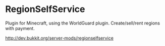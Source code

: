 RegionSelfService
=================

Plugin for Minecraft, using the WorldGuard plugin. Create/sell/rent regions with payment.

http://dev.bukkit.org/server-mods/regionselfservice
